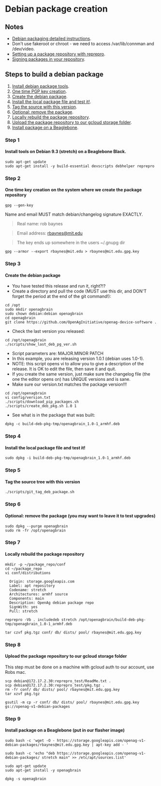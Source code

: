 # Debian package creation 

## Notes
- [Debian packaging detailed instructions](https://wiki.debian.org/Packaging/Intro?action=show&redirect=IntroDebianPackaging).
- Don't use fakeroot or chroot - we need to access /var/lib/connman and /dev/video.
- [Setting up a package repository with reprepro](https://wiki.debian.org/DebianRepository/SetupWithReprepro).
- [Signing packages in your repository](https://scotbofh.wordpress.com/2011/04/26/creating-your-own-signed-apt-repository-and-debian-packages/).


## Steps to build a debian package 
1. [Install debian package tools](#step-1).
1. [One time PGP key creation](#step-2).
1. [Create the debian package](#step-3).
1. [Install the local package file and test it!](#step-4).
1. [Tag the source with this version](#step-5).
1. [Optional: remove the package](#step-6).
1. [Locally rebuild the package repository](#step-7).
1. [Upload the package repository to our gcloud storage folder](#step-8).
1. [Install package on a Beaglebone](#step-9).


### Step 1 
#### Install tools on Debian 9.3 (stretch) on a Beaglebone Black.
```
sudo apt-get update
sudo apt-get install -y build-essential devscripts debhelper reprepro
```

### Step 2 
#### One time key creation on the system where we create the package repository
```
gpg --gen-key
```
Name and email MUST match debian/changelog signature EXACTLY.

> Real name: rob baynes

> Email address: rbaynes@mit.edu

> The key ends up somewhere in the users ~/.gnupg dir

```
gpg --armor --export rbaynes@mit.edu > rbaynes@mit.edu.gpg.key
```

### Step 3 
#### Create the debian package 
- You have tested this release and run it, right?!?
- Create a directory and pull the code (MUST use this dir, and DON'T forget the period at the end of the git command!):
```
cd /opt
sudo mkdir openagbrain
sudo chown debian:debian openagbrain
cd openagbrain
git clone https://github.com/OpenAgInitiative/openag-device-software .
```
- Check the last version you released:
```
cd /opt/openagbrain
./scripts/show_last_deb_pg_ver.sh
```
- Script parameters are: MAJOR.MINOR PATCH
- In this example, you are releasing version 1.0.1 (debian uses 1.0-1).
- NOTE: this script opens vi to allow you to give a description of the release.  It is OK to edit the file, then save it and quit.
- If you create the same version, just make sure the changelog file (the one the editor opens on) has UNIQUE versions and is sane.
- Make sure our version.txt matches the package version!!!
```
cd /opt/openagbrain
vi config/version.txt
./scripts/download_pip_packages.sh
./scripts/create_deb_pkg.sh 1.0 1
```
- See what is in the package that was built:
```
dpkg -c build-deb-pkg-tmp/openagbrain_1.0-1_armhf.deb
```

### Step 4 
#### Install the local package file and test it!
```
sudo dpkg -i build-deb-pkg-tmp/openagbrain_1.0-1_armhf.deb
```

### Step 5
#### Tag the source tree with this version
```
./scripts/git_tag_deb_package.sh
```

### Step 6 
#### Optional: remove the package (you may want to leave it to test upgrades)
```
sudo dpkg --purge openagbrain
sudo rm -fr /opt/openagbrain
```

### Step 7 
#### Locally rebuild the package repository
```
mkdir -p ~/package_repo/conf
cd ~/package_repo
vi conf/distributions

  Origin: storage.googleapis.com
  Label: apt repository
  Codename: stretch
  Architectures: armhf source
  Components: main
  Description: OpenAg debian package repo
  SignWith: yes
  Pull: stretch

reprepro -Vb . includedeb stretch /opt/openagbrain/build-deb-pkg-tmp/openagbrain_1.0-1_armhf.deb

tar czvf pkg.tgz conf/ db/ dists/ pool/ rbaynes@mit.edu.gpg.key
```

### Step 8 
#### Upload the package repository to our gcloud storage folder
This step must be done on a machine with gcloud auth to our account, use Robs mac.
```
scp debian@172.17.2.30:reprepro_test/ReadMe.txt .
scp debian@172.17.2.30:reprepro_test/pkg.tgz .
rm -fr conf/ db/ dists/ pool/ rbaynes@mit.edu.gpg.key
tar xzvf pkg.tgz

gsutil -m cp -r conf/ db/ dists/ pool/ rbaynes@mit.edu.gpg.key gs://openag-v1-debian-packages
```

### Step 9 
#### Install package on a Beaglebone (put in our flasher image) 
```
sudo bash -c 'wget -O - https://storage.googleapis.com/openag-v1-debian-packages/rbaynes@mit.edu.gpg.key | apt-key add - '

sudo bash -c 'echo "deb https://storage.googleapis.com/openag-v1-debian-packages/ stretch main" >> /etc/apt/sources.list'

sudo apt-get update
sudo apt-get install -y openagbrain

dpkg -s openagbrain
```



